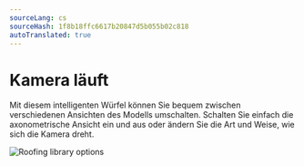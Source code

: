 ```yaml
---
sourceLang: cs
sourceHash: 1f8b18ffc6617b20847d5b055b02c818
autoTranslated: true
---
```


# Kamera läuft

Mit diesem intelligenten Würfel können Sie bequem zwischen verschiedenen Ansichten des Modells umschalten. Schalten Sie einfach die axonometrische Ansicht ein und aus oder ändern Sie die Art und Weise, wie sich die Kamera dreht.

![Roofing library options](img/viewCamera.gif)